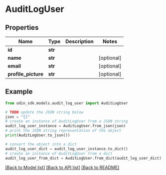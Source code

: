 # AuditLogUser


## Properties

Name | Type | Description | Notes
------------ | ------------- | ------------- | -------------
**id** | **str** |  | 
**name** | **str** |  | [optional] 
**email** | **str** |  | [optional] 
**profile_picture** | **str** |  | [optional] 

## Example

```python
from odin_sdk.models.audit_log_user import AuditLogUser

# TODO update the JSON string below
json = "{}"
# create an instance of AuditLogUser from a JSON string
audit_log_user_instance = AuditLogUser.from_json(json)
# print the JSON string representation of the object
print(AuditLogUser.to_json())

# convert the object into a dict
audit_log_user_dict = audit_log_user_instance.to_dict()
# create an instance of AuditLogUser from a dict
audit_log_user_from_dict = AuditLogUser.from_dict(audit_log_user_dict)
```
[[Back to Model list]](../README.md#documentation-for-models) [[Back to API list]](../README.md#documentation-for-api-endpoints) [[Back to README]](../README.md)


